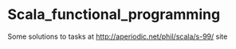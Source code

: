 # Scala_functional_programming
Some solutions to tasks at http://aperiodic.net/phil/scala/s-99/ site
